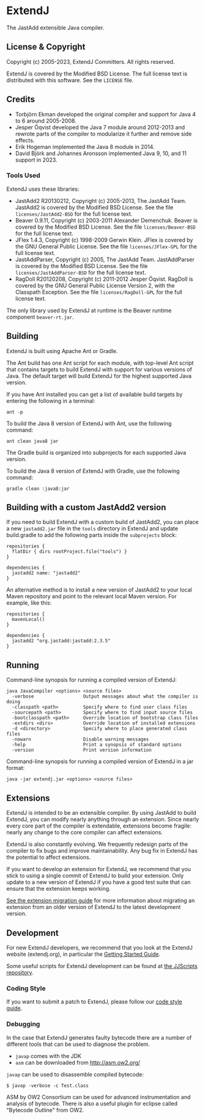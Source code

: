# ExtendJ

The JastAdd extensible Java compiler.

## License & Copyright

Copyright (c) 2005-2023, ExtendJ Committers. All rights reserved.

ExtendJ is covered by the Modified BSD License. The full license text is
distributed with this software. See the `LICENSE` file.

## Credits

* Torbjörn Ekman developed the original compiler and support for Java 4 to 6
  around 2005-2008.
* Jesper Öqvist developed the Java 7 module around 2012-2013 and rewrote parts
  of the compiler to modularize it further and remove side effects.
* Erik Hogeman implemented the Java 8 module in 2014.
* David Björk and Johannes Aronsson implemented Java 9, 10, and 11 support in 2023.

### Tools Used

ExtendJ uses these libraries:

* JastAdd2 R20130212, Copyright (c) 2005-2013, The JastAdd Team. JastAdd2 is
  covered by the Modified BSD License. See the file `licenses/JastAdd2-BSD` for
the full license text.
* Beaver 0.9.11, Copyright (c) 2003-2011 Alexander Demenchuk. Beaver is covered
  by the Modified BSD License. See the file `licenses/Beaver-BSD` for the full
license text.
* JFlex 1.4.3, Copyright (c) 1998-2009 Gerwin Klein. JFlex is covered by the
  GNU General Public License. See the file `licenses/JFlex-GPL` for the full
license text.
* JastAddParser, Copyright (c) 2005, The JastAdd Team. JastAddParser is covered
  by the Modified BSD License. See the file `licenses/JastAddParser-BSD` for
the full license text.
* RagDoll R20120208, Copyright (c) 2011-2012 Jesper Öqvist. RagDoll is
  covered by the GNU General Public License Version 2, with the Classpath
Exception. See the file `licenses/RagDoll-GPL` for the full license text.

The only library used by ExtendJ at runtime is the Beaver runtime component
`beaver-rt.jar`.

## Building

ExtendJ is built using Apache Ant or Gradle.

The Ant build has one Ant script for each module, with
top-level Ant script that contains targets to build ExtendJ with
support for various versions of Java.  The default target will build ExtendJ
for the highest supported Java version.

If you have Ant installed you can get a list of available build targets by
entering the following in a terminal:

    ant -p


To build the Java 8 version of ExtendJ with Ant, use the following command:

    ant clean java8 jar


The Gradle build is organized into subprojects for each supported Java version.

To build the Java 8 version of ExtendJ with Gradle, use the following command:

    gradle clean :java8:jar

## Building with a custom JastAdd2 version

If you need to build ExtendJ with a custom build of JastAdd2, you can place a
new `jastadd2.jar` file in the `tools` directory in ExtendJ and update
build.gradle to add the following parts inside the `subprojects` block:

    repositories {
      flatDir { dirs rootProject.file("tools") }
    }

    dependencies {
      jastadd2 name: "jastadd2"
    }


An alternative method is to install a new version of JastAdd2 to your local
Maven repository and point to the relevant local Maven version. For example,
like this:

    repositories {
      mavenLocal()
    }

    dependencies {
      jastadd2 "org.jastadd:jastadd:2.3.5"
    }


## Running

Command-line synopsis for running a compiled version of ExtendJ:

    java JavaCompiler <options> <source files>
      -verbose                  Output messages about what the compiler is doing
      -classpath <path>         Specify where to find user class files
      -sourcepath <path>        Specify where to find input source files
      -bootclasspath <path>     Override location of bootstrap class files
      -extdirs <dirs>           Override location of installed extensions
      -d <directory>            Specify where to place generated class files
      -nowarn                   Disable warning messages
      -help                     Print a synopsis of standard options
      -version                  Print version information

Command-line synopsis for running a compiled version of ExtendJ in a jar format:

    java -jar extendj.jar <options> <source files>


## Extensions

ExtendJ is intended to be an extensible compiler. By using JastAdd to build ExtendJ,
you can modify nearly anything through an extension. Since nearly every core part of
the compiler is extendable, extensions become fragile: nearly any change to the
core compiler can affect extensions.

ExtendJ is also constantly evolving. We frequently redesign parts of the
compiler to fix bugs and improve maintainability.  Any bug fix in ExtendJ has
the potential to affect extensions.

If you want to develop an extension for ExtendJ, we recommend that you stick to
using a single commit of ExtendJ to build your extension. Only update to a new
version of ExtendJ if you have a good test suite that can ensure that the
extension keeps working.

[See the extension migration guide][1] for more information about migrating
an extension from an older version of ExtendJ to the latest development
version.

## Development

For new ExtendJ developers, we recommend that you look at the ExtendJ website (extendj.org),
in particular the [Getting Started Guide][4].

Some useful scripts for ExtendJ development can be found at [the JJScripts
repository][2].

### Coding Style

If you want to submit a patch to ExtendJ, please follow our [code style guide][3].

### Debugging

In the case that ExtendJ generates faulty
bytecode there are a number of different tools that can be used to diagnose the
problem.

* `javap` comes with the JDK
* `asm` can be downloaded from http://asm.ow2.org/

`javap` can be used to disassemble compiled bytecode:

    $ javap -verbose -c Test.class

ASM by OW2 Consortium can be used for advanced instrumentation and analysis
of bytecode. There is also a useful plugin for eclipse called
"Bytecode Outline" from OW2.

[1]: https://bitbucket.org/extendj/extendj/src/HEAD/ExtensionMigrationGuide.md?at=master
[2]: https://bitbucket.org/joqvist/jjscripts
[3]: http://extendj.org/code_style.html
[4]: http://extendj.org/getting_started.html
